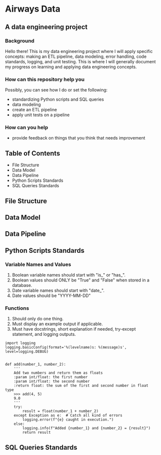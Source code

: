 
# Airways Data
## A data engineering project
### Background
Hello there! This is my data engineering project where I will apply specific concepts: making an ETL pipeline, data modeling, error handling, code standards, logging, and unit testing. This is where I will generally document my progress on learning and applying data engineering concepts.
### How can this repository help you
Possibly, you can see how I do or set the following:
- standardizing Python scripts and SQL queries
- data modeling
- create an ETL pipeline
- apply unit tests on a pipeline
### How can you help
- provide feedback on things that you think that needs improvement
## Table of Contents
- File Structure
- Data Model
- Data Pipeline
- Python Scripts Standards
- SQL Queries Standards
## File Structure
## Data Model
## Data Pipeline
## Python Scripts Standards
### Variable Names and Values
1. Boolean variable names should start with "is_" or "has_".
2. Boolean values should ONLY be "True" and "False" when stored in a database.
3. Date variable names should start with "date_".
4. Date values should be "YYYY-MM-DD"
### Functions
1. Should only do one thing.
2. Must display an example output if applicable.
3. Must have docstrings, short explanation if needed, try-except statement, and logging outputs.
```
import logging
logging.basicConfig(format='%(levelname)s: %(message)s', level=logging.DEBUG)


def add(number_1, number_2):
    '''
    Add two numbers and return them as floats
    :param int/float: the first number
    :param int/float: the second number
    :return float: the sum of the first and second number in float type
    >>> add(4, 5)
    9.0
    '''
    try:
        result = float(number_1 + number_2)
    except Exception as e:  # Catch all kind of errors
        logging.error(f"{e} caught in execution.")
    else:
        logging.info(f"Added {number_1} and {number_2} = {result}")
        return result

```
## SQL Queries Standards

